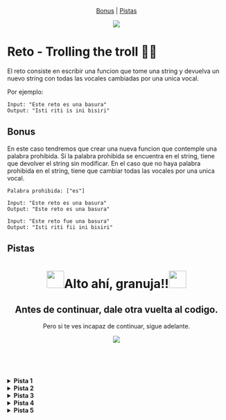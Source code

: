 <p align = "center">
  <a href= "#bonus">Bonus</a> |
  <a href= "#pistas">Pistas</a>
</p>

<div align="center">
  <img src="https://media4.giphy.com/media/v1.Y2lkPTc5MGI3NjExZ3N1bTR4OHRrc2lhczFsc2V1enk5ZHNqNjd2ODVrNW5rejR2bDNweCZlcD12MV9pbnRlcm5hbF9naWZfYnlfaWQmY3Q9Zw/B4dt6rXq6nABilHTYM/giphy.gif">
</div>

# Reto - Trolling the troll 👨‍💻 

El reto consiste en escribir una funcion que tome una string y devuelva un nuevo string con todas las vocales cambiadas por una unica vocal.

Por ejemplo:
~~~
Input: "Este reto es una basura"
Output: "Isti riti is ini bisiri"
~~~

## Bonus
En este caso tendremos que crear una nueva funcion que contemple una palabra prohibida. Si la palabra prohibida se encuentra en el string, tiene que devolver el string sin modificar. En el caso que no haya palabra prohibida en el string, tiene que cambiar todas las vocales por una unica vocal.
~~~
Palabra prohibida: ["es"]

Input: "Este reto es una basura"
Output: "Este reto es una basura"

Input: "Este reto fue una basura"
Output: "Isti riti fii ini bisiri"
~~~


## Pistas
<div align="center">
  <h1 style="border-bottom: none;"><img src="https://emojicdn.elk.sh/🚨" style="width: 40px">Alto ahí, granuja!!<img src="https://emojicdn.elk.sh/🚨" style="width: 40px"></h1>
  <h2>Antes de continuar, dale otra vuelta al codigo.</h2>
  <p>Pero si te ves incapaz de continuar, sigue adelante.</p>
  <img src="https://media1.giphy.com/media/v1.Y2lkPTc5MGI3NjExNHhxZjZndGo4cThqZmFuNzRvdWJ3c2lydXEwNDd6eXBmbjZmMGJ5bSZlcD12MV9pbnRlcm5hbF9naWZfYnlfaWQmY3Q9Zw/U57D8xBvTi599FwaAb/giphy.gif">
</div>

<br/><br/><br/>

<details><summary><b>Pista 1</b></summary><p>Muy importante: https://n9.cl/lxgn</p></details>

<details><summary><b>Pista 2</b></summary><p>Ten en cuenta todas las vocales, tanto mayusculas como minusculas.</p></details>

<details><summary><b>Pista 3</b></summary><p>Parte Bonus: Para esta parte necesitaremos saber si dentro de la string existe la palablra prohibida, es decir, COMPARAR. Busca en el manual alguna funcion que pueda servir para esta parte.</p></details>

<details><summary><b>Pista 4</b></summary><p>escribir pista</p></details>

<details><summary><b>Pista 5</b></summary><p>escribir pista</p></details>

